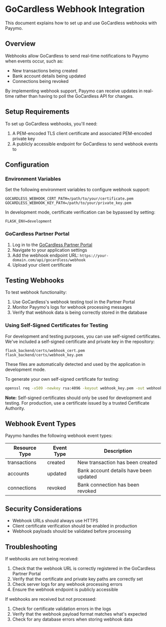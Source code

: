 # GoCardless Webhook Integration

This document explains how to set up and use GoCardless webhooks with Payymo.

## Overview

Webhooks allow GoCardless to send real-time notifications to Payymo when events occur, such as:
- New transactions being created
- Bank account details being updated
- Connections being revoked

By implementing webhook support, Payymo can receive updates in real-time rather than having to poll the GoCardless API for changes.

## Setup Requirements

To set up GoCardless webhooks, you'll need:

1. A PEM-encoded TLS client certificate and associated PEM-encoded private key
2. A publicly accessible endpoint for GoCardless to send webhook events to

## Configuration

### Environment Variables

Set the following environment variables to configure webhook support:

```
GOCARDLESS_WEBHOOK_CERT_PATH=/path/to/your/certificate.pem
GOCARDLESS_WEBHOOK_KEY_PATH=/path/to/your/private_key.pem
```

In development mode, certificate verification can be bypassed by setting:

```
FLASK_ENV=development
```

### GoCardless Partner Portal

1. Log in to the [GoCardless Partner Portal](https://developer.gocardless.com/partner-admin/)
2. Navigate to your application settings
3. Add the webhook endpoint URL: `https://your-domain.com/api/gocardless/webhook`
4. Upload your client certificate

## Testing Webhooks

To test webhook functionality:

1. Use GoCardless's webhook testing tool in the Partner Portal
2. Monitor Payymo's logs for webhook processing messages
3. Verify that webhook data is being correctly stored in the database

### Using Self-Signed Certificates for Testing

For development and testing purposes, you can use self-signed certificates. We've included a self-signed certificate and private key in the repository:

```
flask_backend/certs/webhook_cert.pem
flask_backend/certs/webhook_key.pem
```

These files are automatically detected and used by the application in development mode.

To generate your own self-signed certificate for testing:

```bash
openssl req -x509 -newkey rsa:4096 -keyout webhook_key.pem -out webhook_cert.pem -days 365 -nodes -subj "/C=GB/ST=London/L=London/O=YourCompany/OU=Development/CN=webhook.yourdomain.com"
```

**Note:** Self-signed certificates should only be used for development and testing. For production, use a certificate issued by a trusted Certificate Authority.

## Webhook Event Types

Payymo handles the following webhook event types:

| Resource Type | Event Type | Description |
|---------------|------------|-------------|
| transactions  | created    | New transaction has been created |
| accounts      | updated    | Bank account details have been updated |
| connections   | revoked    | Bank connection has been revoked |

## Security Considerations

- Webhook URLs should always use HTTPS
- Client certificate verification should be enabled in production
- Webhook payloads should be validated before processing

## Troubleshooting

If webhooks are not being received:

1. Check that the webhook URL is correctly registered in the GoCardless Partner Portal
2. Verify that the certificate and private key paths are correctly set
3. Check server logs for any webhook processing errors
4. Ensure the webhook endpoint is publicly accessible

If webhooks are received but not processed:

1. Check for certificate validation errors in the logs
2. Verify that the webhook payload format matches what's expected
3. Check for any database errors when storing webhook data